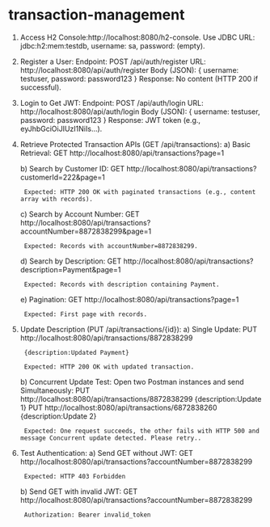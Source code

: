# transaction-management

1) Access H2 Console:http://localhost:8080/h2-console.
	Use JDBC URL: jdbc:h2:mem:testdb,
	username: sa,
	password: (empty).

2) Register a User:
	Endpoint: POST /api/auth/register
	URL: http://localhost:8080/api/auth/register
	Body (JSON):
	{
	username: testuser,
	password: password123
	}
	Response: No content (HTTP 200 if successful).
	
3) Login to Get JWT:
	Endpoint: POST /api/auth/login
	URL: http://localhost:8080/api/auth/login
	Body (JSON):
	{
	  username: testuser,
	  password: password123
	}
	Response: JWT token (e.g., eyJhbGciOiJIUzI1NiIs...).
	
4) Retrieve Protected Transaction APIs (GET /api/transactions):
	a) Basic Retrieval:
		GET http://localhost:8080/api/transactions?page=1
			
	b) Search by Customer ID:
		GET http://localhost:8080/api/transactions?customerId=222&page=1
				
		Expected: HTTP 200 OK with paginated transactions (e.g., content array with records).
				
	c) Search by Account Number:
		GET http://localhost:8080/api/transactions?accountNumber=8872838299&page=1
		
		Expected: Records with accountNumber=8872838299.
				
	d) Search by Description:
		GET http://localhost:8080/api/transactions?description=Payment&page=1
		
		Expected: Records with description containing Payment.
				
	e) Pagination:
		GET http://localhost:8080/api/transactions?page=1
		
		Expected: First page with records.
		
5) Update Description (PUT /api/transactions/{id}):
	a) Single Update:
		PUT http://localhost:8080/api/transactions/8872838299 
		
		{description:Updated Payment}
		
		Expected: HTTP 200 OK with updated transaction.
				
	b) Concurrent Update Test:
		Open two Postman instances and send Simultaneously:
		PUT http://localhost:8080/api/transactions/8872838299
		{description:Update 1}
		PUT http://localhost:8080/api/transactions/6872838260
		{description:Update 2}
		
		Expected: One request succeeds, the other fails with HTTP 500 and message Concurrent update detected. Please retry..
				
6) Test Authentication:
	a) Send GET without JWT:
		GET http://localhost:8080/api/transactions?accountNumber=8872838299
		
		Expected: HTTP 403 Forbidden
			
	b) Send GET with invalid JWT:
		GET http://localhost:8080/api/transactions?accountNumber=8872838299
		
		Authorization: Bearer invalid_token
		